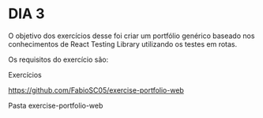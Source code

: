 # DIA 3

O objetivo dos exercícios desse foi criar um portfólio genérico baseado nos conhecimentos de React Testing Library utilizando os testes em rotas.

Os requisitos do exercício são:

Exercícios

https://github.com/FabioSC05/exercise-portfolio-web

Pasta exercise-portfolio-web
